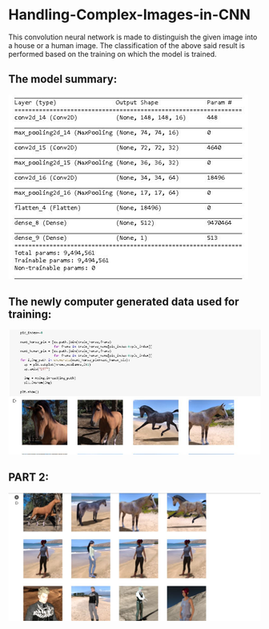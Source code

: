 # Handling-Complex-Images-in-CNN

This convolution neural network is made to distinguish the given image into a house or a human image. The classification of the above said result is performed based on the training on which the model is trained.

## The model summary:

![](Model%20summary.JPG)

## The newly computer generated data used for training:

![](Computer%20generated%20image%201.JPG)

## PART 2:

![](Computer%20generator%20image%202.JPG)

